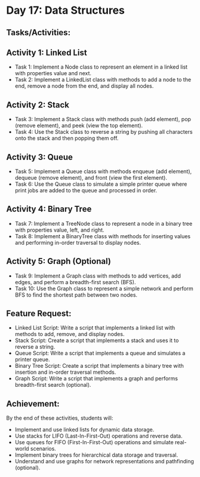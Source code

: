 # Day 17: Data Structures
## Tasks/Activities:
## Activity 1: Linked List

- Task 1: Implement a Node class to represent an element in a linked list with properties value and next.
- Task 2: Implement a LinkedList class with methods to add a node to the end, remove a node from the end, and display all nodes.
## Activity 2: Stack

- Task 3: Implement a Stack class with methods push (add element), pop (remove element), and peek (view the top element).
- Task 4: Use the Stack class to reverse a string by pushing all characters onto the stack and then popping them off.
## Activity 3: Queue

- Task 5: Implement a Queue class with methods enqueue (add element), dequeue (remove element), and front (view the first element).
- Task 6: Use the Queue class to simulate a simple printer queue where print jobs are added to the queue and processed in order.
## Activity 4: Binary Tree

- Task 7: Implement a TreeNode class to represent a node in a binary tree with properties value, left, and right.
- Task 8: Implement a BinaryTree class with methods for inserting values and performing in-order traversal to display nodes.
## Activity 5: Graph (Optional)

- Task 9: Implement a Graph class with methods to add vertices, add edges, and perform a breadth-first search (BFS).
- Task 10: Use the Graph class to represent a simple network and perform BFS to find the shortest path between two nodes.
## Feature Request:
- Linked List Script: Write a script that implements a linked list with methods to add, remove, and display nodes.
- Stack Script: Create a script that implements a stack and uses it to reverse a string.
- Queue Script: Write a script that implements a queue and simulates a printer queue.
- Binary Tree Script: Create a script that implements a binary tree with insertion and in-order traversal methods.
- Graph Script: Write a script that implements a graph and performs breadth-first search (optional).
## Achievement:
By the end of these activities, students will:

- Implement and use linked lists for dynamic data storage.
- Use stacks for LIFO (Last-In-First-Out) operations and reverse data.
- Use queues for FIFO (First-In-First-Out) operations and simulate real-world scenarios.
- Implement binary trees for hierarchical data storage and traversal.
- Understand and use graphs for network representations and pathfinding (optional).
